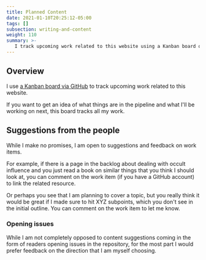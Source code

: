 ```yaml
---
title: Planned Content
date: 2021-01-10T20:25:12-05:00
tags: []
subsection: writing-and-content
weight: 110
summary: >-
   I track upcoming work related to this website using a Kanban board on GitHub. This page describes this board, and how you as a reader can make use of it and even make suggestions regarding upcoming work items.
---
```


## Overview

I use [a Kanban board via GitHub](https://github.com/StevenTammen/bibledocs.org/projects/1) to track upcoming work related to this website.

If you want to get an idea of what things are in the pipeline and what I'll be working on next, this board tracks all my work.

## Suggestions from the people

While I make no promises, I am open to suggestions and feedback on work items.

For example, if there is a page in the backlog about dealing with occult influence and you just read a book on similar things that you think I should look at, you can comment on the work item (if you have a GitHub account) to link the related resource.

Or perhaps you see that I am planning to cover a topic, but you really think it would be great if I made sure to hit XYZ subpoints, which you don't see in the initial outline. You can comment on the work item to let me know.

### Opening issues

While I am not completely opposed to content suggestions coming in the form of readers opening issues in the repository, for the most part I would prefer feedback on the direction that I am myself choosing.
